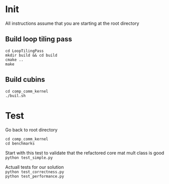# Init
All instructions assume that you are starting at the root directory
## Build loop tiling pass
`cd LoopTilingPass`   
`mkdir build && cd build`  
`cmake ..`  
`make`

## Build cubins
`cd comp_comm_kernel`  
`./buil.sh`  

# Test
Go back to root directory  

`cd comp_comm_kernel`  
`cd benchmarks`   

Start with this test to validate that the refactored core mat mult class is good    
`python test_simple.py`  

Actuall tests for our solution    
`python test_correctness.py`    
`python test_performance.py`  
